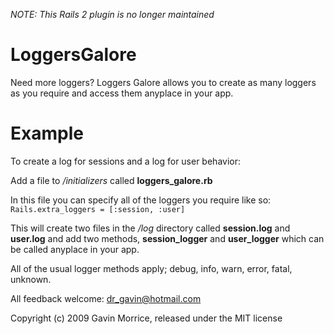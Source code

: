_NOTE: This Rails 2 plugin is no longer maintained_

# LoggersGalore

Need more loggers? Loggers Galore allows you to create as many loggers as you require and access them anyplace in your app.


# Example

To create a log for sessions and a log for user behavior:

Add a file to <em>/initializers</em> called <b>loggers_galore.rb</b>

In this file you can specify all of the loggers you require like so:
  <code>Rails.extra_loggers = [:session, :user]</code>

This will create two files in the <em>/log</em> directory called <b>session.log</b> and <b>user.log</b> and add two methods, <b>session_logger</b> and <b>user_logger</b> which can be called anyplace in your app.

All of the usual logger methods apply; debug, info, warn, error, fatal, unknown.

All feedback welcome: dr_gavin@hotmail.com

Copyright (c) 2009 Gavin Morrice, released under the MIT license
